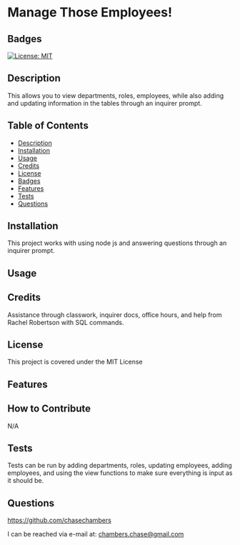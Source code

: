 # Manage Those Employees!
 
 ## Badges

[![License: MIT](https://img.shields.io/badge/License-MIT-yellow.svg)](https://opensource.org/licenses/MIT)

## Description
This allows you to view departments, roles, employees, while also adding and updating information in the tables through an inquirer prompt.

## Table of Contents
- [Description](#description)
- [Installation](#installation)
- [Usage](#usage)
- [Credits](#credits)
- [License](#license)
- [Badges](#badges)
- [Features](#features)
- [Tests](#tests)
- [Questions](#questions)

## Installation
This project works with using node js and answering questions through an inquirer prompt.


## Usage

## Credits
Assistance through classwork, inquirer docs, office hours, and help from Rachel Robertson with SQL commands.

## License

This project is covered under the MIT License



## Features

## How to Contribute
N/A

## Tests
Tests can be run by adding departments, roles, updating employees, adding employees, and using the view functions to make sure everything is input as it should be.

## Questions
https://github.com/chasechambers

I can be reached via e-mail at:
chambers.chase@gmail.com